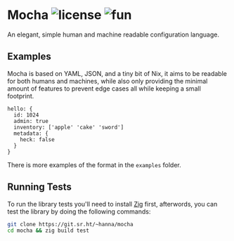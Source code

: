 Mocha
![license](https://img.shields.io/badge/license-BSD--3--Clause--Clear-blue?style=flat-square)
![fun](https://img.shields.io/badge/justforfunnoreally-dev-9ff?style=flat-square)
================================================================================

An elegant, simple human and machine readable configuration language.

## Examples

Mocha is based on YAML, JSON, and a tiny bit of Nix, it aims to be readable for
both humans and machines, while also only providing the minimal amount of
features to prevent edge cases all while keeping a small footprint.

```
hello: {
  id: 1024
  admin: true
  inventory: ['apple' 'cake' 'sword']
  metadata: {
    heck: false
  }
}
```

There is more examples of the format in the `examples` folder.

## Running Tests

To run the library tests you'll need to install [Zig](https://ziglang.org)
first, afterwords, you can test the library by doing the following commands:

```sh
git clone https://git.sr.ht/~hanna/mocha
cd mocha && zig build test
```